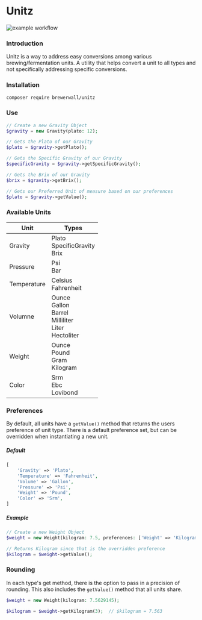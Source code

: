# Unitz

![example workflow](https://github.com/brewerwall/unitz/actions/workflows/main.yml/badge.svg)

### Introduction

Unitz is a way to address easy conversions among various brewing/fermentation units. A utility
that helps convert a unit to all types and not specifically addressing specific conversions.

### Installation

```bash
composer require brewerwall/unitz
```

### Use

```php
// Create a new Gravity Object
$gravity = new Gravity(plato: 12);

// Gets the Plato of our Gravity
$plato = $gravity->getPlato();

// Gets the Specific Gravity of our Gravity
$specificGravity = $gravity->getSpecificGravity();

// Gets the Brix of our Gravity
$brix = $gravity->getBrix();

// Gets our Preferred Unit of measure based on our preferences
$plato = $gravity->getValue();


```

### Available Units

| Unit        | Types                                                               |
|-------------|---------------------------------------------------------------------|
| Gravity     | Plato<br/>SpecificGravity<br/>Brix                                  |
| Pressure    | Psi<br/>Bar                                                         |
| Temperature | Celsius<br/>Fahrenheit                                              |
| Volumne     | Ounce<br/>Gallon<br/>Barrel<br/>Milliliter<br/>Liter<br/>Hectoliter |
| Weight      | Ounce<br/>Pound<br/>Gram<br/>Kilogram                               |
| Color       | Srm<br/>Ebc<br/>Lovibond                                            |

### Preferences

By default, all units have a `getValue()` method that returns the users preference of unit type. There is a default
preference set, but can be overridden when instantiating a new unit.

##### Default

```php
[
    'Gravity' => 'Plato',
    'Temperature' => 'Fahrenheit',
    'Volume' => 'Gallon',
    'Pressure' => 'Psi',
    'Weight' => 'Pound',
    'Color' => 'Srm',
]
```

##### Example

```php
// Create a new Weight Object
$weight = new Weight(kilogram: 7.5, preferences: ['Weight' => 'Kilogram']);

// Returns Kilogram since that is the overridden preference
$kilogram = $weight->getValue();
```

### Rounding

In each type's get method, there is the option to pass in a precision of rounding. This also includes the `getValue()`
method that all units share.

```php
$weight = new Weight(kilogram: 7.5629145);

$kilogram = $weight->getKilogram(3);  // $kilogram = 7.563
```